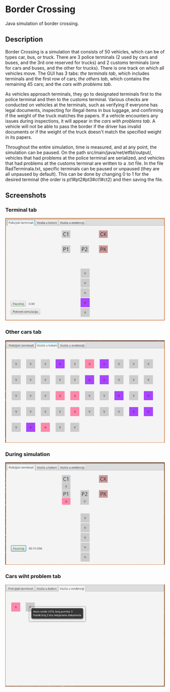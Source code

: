 # Border Crossing

Java simulation of border crossing.

## Description

Border Crossing is a simulation that consists of 50 vehicles, which can be of types car, bus, or truck. There are 3 police terminals (2 used by cars and buses, and the 3rd one reserved for trucks) and 2 customs terminals (one for cars and buses, and the other for trucks). There is one track on which all vehicles move. The GUI has 3 tabs: _the terminals tab_, which includes terminals and the first row of cars; _the others tab_, which contains the remaining 45 cars; and the _cars with problems tab_.

As vehicles approach terminals, they go to designated terminals first to the police terminal and then to the customs terminal. Various checks are conducted on vehicles at the terminals, such as verifying if everyone has legal documents, inspecting for illegal items in bus luggage, and confirming if the weight of the truck matches the papers. If a vehicle encounters any issues during inspections, it will appear in the _cars with problems tab_. A vehicle will not be able to pass the border if the driver has invalid documents or if the weight of the truck doesn't match the specified weight in its papers.

Throughout the entire simulation, time is measured, and at any point, the simulation can be paused. On the path src/main/java/net/etfbl/output/, vehicles that had problems at the police terminal are serialized, and vehicles that had problems at the customs terminal are written to a .txt file. In the file RadTerminala.txt, specific terminals can be paused or unpaused (they are all unpaused by default). This can be done by changing 0 to 1 for the desired terminal (the order is pt1#pt2#pt3#ct1#ct2) and then saving the file.

## Screenshots

### Terminal tab
![Terminals tab](./screenshots/github1.png)

### Other cars tab
![Other cars tab](./screenshots/github2.png)

### During simulation
![During simulation](./screenshots/github3.png)

### Cars wiht problem tab
![Cars with problem tab](./screenshots/github4.png)
